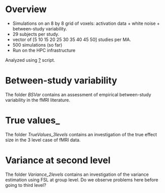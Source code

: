 # Overview
* Simulations on an 8 by 8 grid of voxels: activation data + white noise + between-study variability.
* 29 subjects per study.
* vector of [5 10 15 20 25 30 35 40 45 50] studies per MA.
* 500 simulations (so far)
* Run on the HPC infrastructure

Analyzed using [?]() script.

# Between-study variability
The folder _BSVar_ contains an assessment of empirical between-study variability in the fMRI literature.

# True values_
The folder _TrueValues_3levels_ contains an investigation of the true effect size in the 3 level case of fMRI data.

# Variance at second level
The folder _Variance_2levels_ contains an investigation of the variance estimation using FSL at group level. Do we observe problems here before going to third level?
